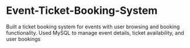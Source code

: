 # Event-Ticket-Booking-System
Built a ticket booking system for events with user browsing and booking functionality. Used MySQL to manage event details, ticket availability, and user bookings
